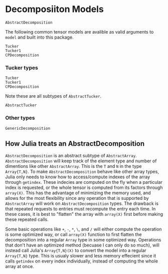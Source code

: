 # Decomposiiton Models

```docs
AbstractDecomposition
```

The following common tensor models are avalible as valid arguments to `model` and built into this package.

```
Tucker
Tucker1
CPDecomposition
```

### Tucker types

```docs
Tucker
Tucker1
CPDecomposition
```

Note these are all subtypes of `AbstractTucker`.

```docs
AbstractTucker
```

### Other types

```docs
GenericDecomposition
```

## How Julia treats an AbstractDecomposition

`AbstractDecomposition` is an abstract subtype of `AbstractArray`. `AbstractDecomposition` will keep track of the element type and number of dimentions like other `AbstractArray`. This is the `T` and `N` in the type `Array{T,N}`. To make `AbstractDecomposition` behave like other array types, Julia only needs to know how to access/compute indexes of the array through `getindex`. These indecies are computed on the fly when a particular index is requested, or the whole tensor is computed from its factors through `array(X)`. This has the advantage of minimizing the memory used, and allows for the most flexibility since any operation that is supported by `AbstractArray` will work on `AbstractDecomposition` types. The drawback is that repeated requests to entries must recompute the entry each time. In these cases, it is best to "flatten" the array with `array(X)` first before making these repeated calls.

Some basic operations like `+`, `-`, `*`, `\`, and `/` will either compute the operation is some optimized way, or call `array(X)` function to first flatten the decomposition into a regular `Array` type in some optimized way. Operations that don't have an optimized method (becuase I can only do so much), will instead call Julia's `Array{T,N}(X)` to convert the model into a regular `Array{T,N}` type. This is usualy slower and less memory effecient since it calls `getindex` on every index individually, instead of computing the whole array at once.
